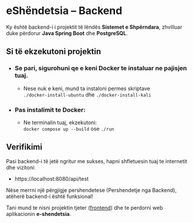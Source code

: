 
# eShëndetsia – Backend

Ky është backend-i i projektit të lëndës **Sistemet e Shpërndara**, zhvilluar duke përdorur **Java Spring Boot** dhe **PostgreSQL**.

## Si të ekzekutoni projektin
- ### Se pari, sigurohuni qe e keni **Docker** te instaluar ne pajisjen tuaj. 
  - Nese nuk e keni, mund ta instaloni permes skriptave  
  `./docker-install-ubuntu` dhe `./docker-install-kali`
- ### Pas instalimit te **Docker**:
  - Ne terminalin tuaj, ekzekutoni:\
      `docker compose up --build` ose `./run`

## Verifikimi

Pasi backend-i të jetë ngritur me sukses, hapni shfletuesin tuaj te internetit dhe vizitoni:

- https://localhost:8080/api/test

Nëse merrni një përgjigje pershendetese (Pershendetje nga Backend), atëherë backend-i është funksional!

Tani mund te nisni projektin tjeter ([frontend](http://github.com/gentzhushi/e-shendetsia-front-end)) dhe te perdorni web aplikacionin **e-shendetsia**.